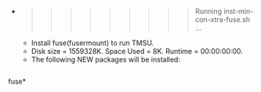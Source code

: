 * >>>>>>>>> Running inst-min-con-xtra-fuse.sh ...
  * Install fuse(fusermount) to run TMSU.
  * Disk size = 1559328K. Space Used = 8K. Runtime = 00:00:00:00.
  * The following NEW packages will be installed:
  ```bash
fuse*
  ```
